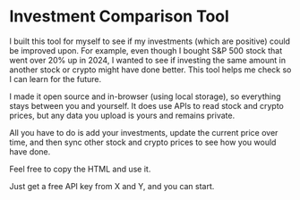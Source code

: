 # Investment Comparison Tool
I built this tool for myself to see if my investments (which are positive) could be improved upon. For example, even though I bought S&P 500 stock that went over 20% up in 2024, I wanted to see if investing the same amount in another stock or crypto might have done better. This tool helps me check so I can learn for the future.

I made it open source and in-browser (using local storage), so everything stays between you and yourself. It does use APIs to read stock and crypto prices, but any data you upload is yours and remains private.

All you have to do is add your investments, update the current price over time, and then sync other stock and crypto prices to see how you would have done.

Feel free to copy the HTML and use it.

Just get a free API key from X and Y, and you can start.
